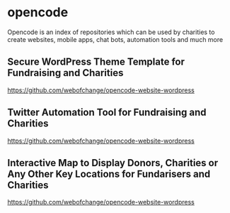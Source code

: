 # opencode
Opencode is an index of repositories which can be used by charities to create websites, mobile apps, chat bots, automation tools and much more

## Secure WordPress Theme Template for Fundraising and Charities
https://github.com/webofchange/opencode-website-wordpress

## Twitter Automation Tool for Fundraising and Charities
https://github.com/webofchange/opencode-website-wordpress

## Interactive Map to Display Donors, Charities or Any Other Key Locations for Fundarisers and Charities
https://github.com/webofchange/opencode-website-wordpress
